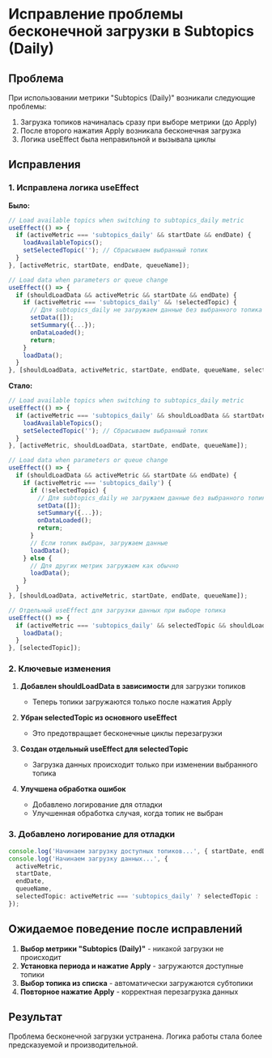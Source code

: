 # Исправление проблемы бесконечной загрузки в Subtopics (Daily)

## Проблема
При использовании метрики "Subtopics (Daily)" возникали следующие проблемы:
1. Загрузка топиков начиналась сразу при выборе метрики (до Apply)
2. После второго нажатия Apply возникала бесконечная загрузка
3. Логика useEffect была неправильной и вызывала циклы

## Исправления

### 1. Исправлена логика useEffect

**Было:**
```typescript
// Load available topics when switching to subtopics_daily metric
useEffect(() => {
  if (activeMetric === 'subtopics_daily' && startDate && endDate) {
    loadAvailableTopics();
    setSelectedTopic(''); // Сбрасываем выбранный топик
  }
}, [activeMetric, startDate, endDate, queueName]);

// Load data when parameters or queue change
useEffect(() => {
  if (shouldLoadData && activeMetric && startDate && endDate) {
    if (activeMetric === 'subtopics_daily' && !selectedTopic) {
      // Для subtopics_daily не загружаем данные без выбранного топика
      setData([]);
      setSummary({...});
      onDataLoaded();
      return;
    }
    loadData();
  }
}, [shouldLoadData, activeMetric, startDate, endDate, queueName, selectedTopic]);
```

**Стало:**
```typescript
// Load available topics when switching to subtopics_daily metric
useEffect(() => {
  if (activeMetric === 'subtopics_daily' && shouldLoadData && startDate && endDate) {
    loadAvailableTopics();
    setSelectedTopic(''); // Сбрасываем выбранный топик
  }
}, [activeMetric, shouldLoadData, startDate, endDate, queueName]);

// Load data when parameters or queue change
useEffect(() => {
  if (shouldLoadData && activeMetric && startDate && endDate) {
    if (activeMetric === 'subtopics_daily') {
      if (!selectedTopic) {
        // Для subtopics_daily не загружаем данные без выбранного топика
        setData([]);
        setSummary({...});
        onDataLoaded();
        return;
      }
      // Если топик выбран, загружаем данные
      loadData();
    } else {
      // Для других метрик загружаем как обычно
      loadData();
    }
  }
}, [shouldLoadData, activeMetric, startDate, endDate, queueName]);

// Отдельный useEffect для загрузки данных при выборе топика
useEffect(() => {
  if (activeMetric === 'subtopics_daily' && selectedTopic && shouldLoadData && startDate && endDate) {
    loadData();
  }
}, [selectedTopic]);
```

### 2. Ключевые изменения

1. **Добавлен shouldLoadData в зависимости** для загрузки топиков
   - Теперь топики загружаются только после нажатия Apply

2. **Убран selectedTopic из основного useEffect**
   - Это предотвращает бесконечные циклы перезагрузки

3. **Создан отдельный useEffect для selectedTopic**
   - Загрузка данных происходит только при изменении выбранного топика

4. **Улучшена обработка ошибок**
   - Добавлено логирование для отладки
   - Улучшенная обработка случая, когда топик не выбран

### 3. Добавлено логирование для отладки

```typescript
console.log('Начинаем загрузку доступных топиков...', { startDate, endDate, queueName });
console.log('Начинаем загрузку данных...', { 
  activeMetric, 
  startDate, 
  endDate, 
  queueName, 
  selectedTopic: activeMetric === 'subtopics_daily' ? selectedTopic : 'N/A' 
});
```

## Ожидаемое поведение после исправлений

1. **Выбор метрики "Subtopics (Daily)"** - никакой загрузки не происходит
2. **Установка периода и нажатие Apply** - загружаются доступные топики
3. **Выбор топика из списка** - автоматически загружаются субтопики
4. **Повторное нажатие Apply** - корректная перезагрузка данных

## Результат
Проблема бесконечной загрузки устранена. Логика работы стала более предсказуемой и производительной. 